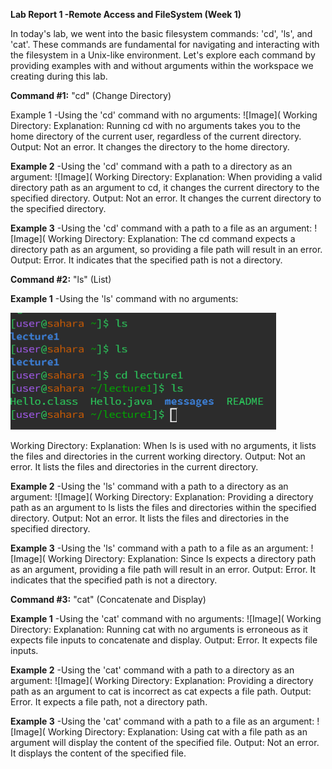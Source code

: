 **Lab Report 1 -Remote Access and FileSystem (Week 1)**

In today's lab, we went into the basic filesystem commands: 'cd', 'ls', and 'cat'. 
These commands are fundamental for navigating and interacting with the filesystem in a Unix-like environment.
Let's explore each command by providing examples with and without arguments within the workspace we creating during this lab. 

**Command #1:** "cd" (Change Directory)

Example 1 -Using the 'cd' command with no arguments:
![Image](
Working Directory:
Explanation: Running cd with no arguments takes you to the home directory of the current user, regardless of the current directory.
Output: Not an error. It changes the directory to the home directory.

**Example 2** -Using the 'cd' command with a path to a directory as an argument:
![Image](
Working Directory:
Explanation: When providing a valid directory path as an argument to cd, it changes the current directory to the specified directory.
Output: Not an error. It changes the current directory to the specified directory.

**Example 3** -Using the 'cd' command with a path to a file as an argument:
![Image](
Working Directory:
Explanation: The cd command expects a directory path as an argument, so providing a file path will result in an error.
Output: Error. It indicates that the specified path is not a directory.

**Command #2:** "ls" (List)

**Example 1** -Using the 'ls' command with no arguments:

![Image](ls.png)

Working Directory:
Explanation: When ls is used with no arguments, it lists the files and directories in the current working directory.
Output: Not an error. It lists the files and directories in the current directory.

**Example 2** -Using the 'ls' command with a path to a directory as an argument:
![Image](
Working Directory:
Explanation:  Providing a directory path as an argument to ls lists the files and directories within the specified directory.
Output:  Not an error. It lists the files and directories in the specified directory.

**Example 3** -Using the 'ls' command with a path to a file as an argument:
![Image](
Working Directory:
Explanation: Since ls expects a directory path as an argument, providing a file path will result in an error.
Output: Error. It indicates that the specified path is not a directory.

**Command #3:** "cat" (Concatenate and Display)

**Example 1** -Using the 'cat' command with no arguments:
![Image](
Working Directory:
Explanation: Running cat with no arguments is erroneous as it expects file inputs to concatenate and display.
Output: Error. It expects file inputs.

**Example 2** -Using the 'cat' command with a path to a directory as an argument:
![Image](
Working Directory:
Explanation: Providing a directory path as an argument to cat is incorrect as cat expects a file path.
Output: Error. It expects a file path, not a directory path.

**Example 3** -Using the 'cat' command with a path to a file as an argument:
![Image](
Working Directory:
Explanation: Using cat with a file path as an argument will display the content of the specified file.
Output: Not an error. It displays the content of the specified file. 
